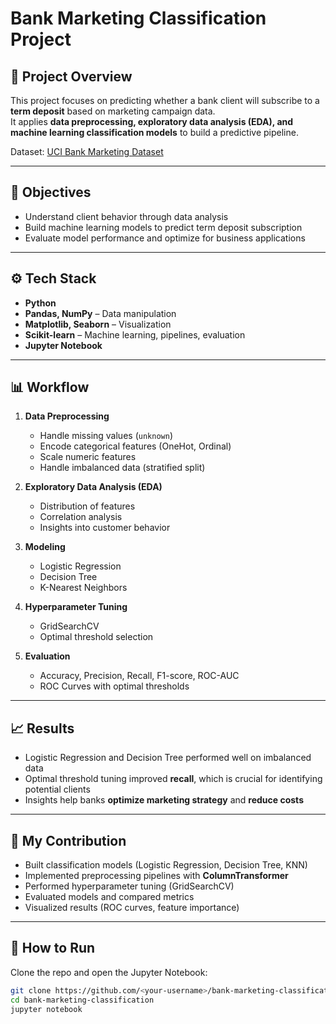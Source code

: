 # Bank Marketing Classification Project

## 📌 Project Overview
This project focuses on predicting whether a bank client will subscribe to a **term deposit** based on marketing campaign data.  
It applies **data preprocessing, exploratory data analysis (EDA), and machine learning classification models** to build a predictive pipeline.  

Dataset: [UCI Bank Marketing Dataset](https://archive.ics.uci.edu/dataset/222/bank+marketing)  

---

## 🎯 Objectives
- Understand client behavior through data analysis  
- Build machine learning models to predict term deposit subscription  
- Evaluate model performance and optimize for business applications  

---

## ⚙️ Tech Stack
- **Python**  
- **Pandas, NumPy** – Data manipulation  
- **Matplotlib, Seaborn** – Visualization  
- **Scikit-learn** – Machine learning, pipelines, evaluation  
- **Jupyter Notebook**  

---

## 📊 Workflow
1. **Data Preprocessing**
   - Handle missing values (`unknown`)  
   - Encode categorical features (OneHot, Ordinal)  
   - Scale numeric features  
   - Handle imbalanced data (stratified split)  

2. **Exploratory Data Analysis (EDA)**
   - Distribution of features  
   - Correlation analysis  
   - Insights into customer behavior  

3. **Modeling**
   - Logistic Regression  
   - Decision Tree  
   - K-Nearest Neighbors  

4. **Hyperparameter Tuning**
   - GridSearchCV  
   - Optimal threshold selection  

5. **Evaluation**
   - Accuracy, Precision, Recall, F1-score, ROC-AUC  
   - ROC Curves with optimal thresholds  

---

## 📈 Results
- Logistic Regression and Decision Tree performed well on imbalanced data  
- Optimal threshold tuning improved **recall**, which is crucial for identifying potential clients  
- Insights help banks **optimize marketing strategy** and **reduce costs**  

---

## 👤 My Contribution
- Built classification models (Logistic Regression, Decision Tree, KNN)  
- Implemented preprocessing pipelines with **ColumnTransformer**  
- Performed hyperparameter tuning (GridSearchCV)  
- Evaluated models and compared metrics  
- Visualized results (ROC curves, feature importance)  

---

## 🚀 How to Run
Clone the repo and open the Jupyter Notebook:

```bash
git clone https://github.com/<your-username>/bank-marketing-classification.git
cd bank-marketing-classification
jupyter notebook
